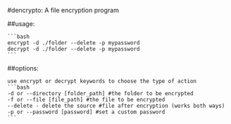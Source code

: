 #dencrypto: A file encryption program

##usage:

	```bash
	encrypt -d ./folder --delete -p mypassword
	decrypt -d ./folder --delete -p mypassword
	```

##options:

	use encrypt or decrypt keywords to choose the type of action
	```bash
	-d or --directory [folder_path] #the folder to be encrypted
	-f or --file [file_path] #the file to be encrypted
	--delete - delete the source #file after encryption (works both ways)
	-p or --password [password] #set a custom password
	```